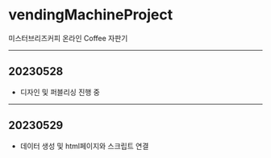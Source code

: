 # vendingMachineProject
미스터브리즈커피 온라인 Coffee 자판기

-----------------------
20230528
-----------------------
- 디자인 및 퍼블리싱 진행 중
-----------------------
20230529
-----------------------
- 데이터 생성 및 html페이지와 스크립트 연결
